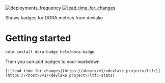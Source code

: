 ![deployments_frequency](https://handler-badges.enpace.ch/df/metraction-badge)
[![lead_time_for_changes](https://handler-badges.enpace.ch/ltfc/metraction-badge)](https://handler-badges.enpace.ch/v1/metraction-badge/ltfc-stats)

<!---
TODO:
- Add description 
-->

Shows badges for DORA metrics from devlake

# Getting started

```bash
helm install dora-badge helm/dora-badge
```
Then you can add badges to your markdown 
```
[![lead_time_for_changes](https://<host>/v1/<devlake project>/ltfc)](https://<host>/v1/<devlake project>/ltfc-stats)
```